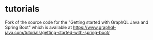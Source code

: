 # tutorials
Fork of the source code for the "Getting started with GraphQL Java and Spring Boot" which is available at https://www.graphql-java.com/tutorials/getting-started-with-spring-boot/
